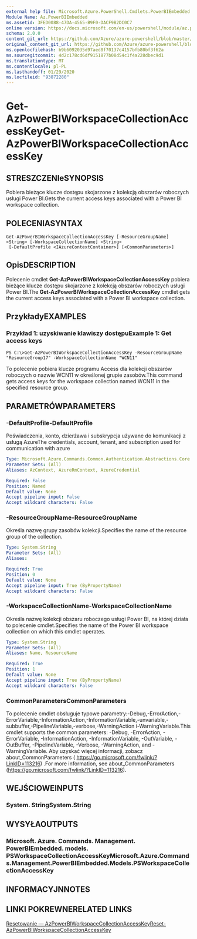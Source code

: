 ```yaml
---
external help file: Microsoft.Azure.PowerShell.Cmdlets.PowerBIEmbedded.dll-Help.xml
Module Name: Az.PowerBIEmbedded
ms.assetid: 3FED0088-47DA-4565-B9F0-DACF9B2DC0C7
online version: https://docs.microsoft.com/en-us/powershell/module/az.powerbiembedded/get-azpowerbiworkspacecollectionaccesskey
schema: 2.0.0
content_git_url: https://github.com/Azure/azure-powershell/blob/master/src/PowerBIEmbedded/PowerBIEmbedded/help/Get-AzPowerBIWorkspaceCollectionAccessKey.md
original_content_git_url: https://github.com/Azure/azure-powershell/blob/master/src/PowerBIEmbedded/PowerBIEmbedded/help/Get-AzPowerBIWorkspaceCollectionAccessKey.md
ms.openlocfilehash: b9b6092035d97aed8f70137c4157bfb80bf3f62a
ms.sourcegitcommit: 4d2c178cd6df9151877b08d54c1f4a228dbec9d1
ms.translationtype: MT
ms.contentlocale: pl-PL
ms.lasthandoff: 01/29/2020
ms.locfileid: "93872280"
---
```

# <span data-ttu-id="bcaee-101">Get-AzPowerBIWorkspaceCollectionAccessKey</span><span class="sxs-lookup"><span data-stu-id="bcaee-101">Get-AzPowerBIWorkspaceCollectionAccessKey</span></span>

## <span data-ttu-id="bcaee-102">STRESZCZENIe</span><span class="sxs-lookup"><span data-stu-id="bcaee-102">SYNOPSIS</span></span>
<span data-ttu-id="bcaee-103">Pobiera bieżące klucze dostępu skojarzone z kolekcją obszarów roboczych usługi Power BI.</span><span class="sxs-lookup"><span data-stu-id="bcaee-103">Gets the current access keys associated with a Power BI workspace collection.</span></span>

## <span data-ttu-id="bcaee-104">POLECENIA</span><span class="sxs-lookup"><span data-stu-id="bcaee-104">SYNTAX</span></span>

```
Get-AzPowerBIWorkspaceCollectionAccessKey [-ResourceGroupName] <String> [-WorkspaceCollectionName] <String>
 [-DefaultProfile <IAzureContextContainer>] [<CommonParameters>]
```

## <span data-ttu-id="bcaee-105">Opis</span><span class="sxs-lookup"><span data-stu-id="bcaee-105">DESCRIPTION</span></span>
<span data-ttu-id="bcaee-106">Polecenie cmdlet **Get-AzPowerBIWorkspaceCollectionAccessKey** pobiera bieżące klucze dostępu skojarzone z kolekcją obszarów roboczych usługi Power BI.</span><span class="sxs-lookup"><span data-stu-id="bcaee-106">The **Get-AzPowerBIWorkspaceCollectionAccessKey** cmdlet gets the current access keys associated with a Power BI workspace collection.</span></span>

## <span data-ttu-id="bcaee-107">Przykłady</span><span class="sxs-lookup"><span data-stu-id="bcaee-107">EXAMPLES</span></span>

### <span data-ttu-id="bcaee-108">Przykład 1: uzyskiwanie klawiszy dostępu</span><span class="sxs-lookup"><span data-stu-id="bcaee-108">Example 1: Get access keys</span></span>
```
PS C:\>Get-AzPowerBIWorkspaceCollectionAccessKey -ResourceGroupName "ResourceGroup17" -WorkspaceCollectionName "WCN11"
```

<span data-ttu-id="bcaee-109">To polecenie pobiera klucze programu Access dla kolekcji obszarów roboczych o nazwie WCN11 w określonej grupie zasobów.</span><span class="sxs-lookup"><span data-stu-id="bcaee-109">This command gets access keys for the workspace collection named WCN11 in the specified resource group.</span></span>

## <span data-ttu-id="bcaee-110">PARAMETRÓW</span><span class="sxs-lookup"><span data-stu-id="bcaee-110">PARAMETERS</span></span>

### <span data-ttu-id="bcaee-111">-DefaultProfile</span><span class="sxs-lookup"><span data-stu-id="bcaee-111">-DefaultProfile</span></span>
<span data-ttu-id="bcaee-112">Poświadczenia, konto, dzierżawa i subskrypcja używane do komunikacji z usługą Azure</span><span class="sxs-lookup"><span data-stu-id="bcaee-112">The credentials, account, tenant, and subscription used for communication with azure</span></span>

```yaml
Type: Microsoft.Azure.Commands.Common.Authentication.Abstractions.Core.IAzureContextContainer
Parameter Sets: (All)
Aliases: AzContext, AzureRmContext, AzureCredential

Required: False
Position: Named
Default value: None
Accept pipeline input: False
Accept wildcard characters: False
```

### <span data-ttu-id="bcaee-113">-ResourceGroupName</span><span class="sxs-lookup"><span data-stu-id="bcaee-113">-ResourceGroupName</span></span>
<span data-ttu-id="bcaee-114">Określa nazwę grupy zasobów kolekcji.</span><span class="sxs-lookup"><span data-stu-id="bcaee-114">Specifies the name of the resource group of the collection.</span></span>

```yaml
Type: System.String
Parameter Sets: (All)
Aliases:

Required: True
Position: 0
Default value: None
Accept pipeline input: True (ByPropertyName)
Accept wildcard characters: False
```

### <span data-ttu-id="bcaee-115">-WorkspaceCollectionName</span><span class="sxs-lookup"><span data-stu-id="bcaee-115">-WorkspaceCollectionName</span></span>
<span data-ttu-id="bcaee-116">Określa nazwę kolekcji obszaru roboczego usługi Power BI, na której działa to polecenie cmdlet.</span><span class="sxs-lookup"><span data-stu-id="bcaee-116">Specifies the name of the Power BI workspace collection on which this cmdlet operates.</span></span>

```yaml
Type: System.String
Parameter Sets: (All)
Aliases: Name, ResourceName

Required: True
Position: 1
Default value: None
Accept pipeline input: True (ByPropertyName)
Accept wildcard characters: False
```

### <span data-ttu-id="bcaee-117">CommonParameters</span><span class="sxs-lookup"><span data-stu-id="bcaee-117">CommonParameters</span></span>
<span data-ttu-id="bcaee-118">To polecenie cmdlet obsługuje typowe parametry:-Debug,-ErrorAction,-ErrorVariable,-InformationAction,-InformationVariable,-unvariable,-subbuffer,-PipelineVariable,-verbose,-WarningAction i-WarningVariable.</span><span class="sxs-lookup"><span data-stu-id="bcaee-118">This cmdlet supports the common parameters: -Debug, -ErrorAction, -ErrorVariable, -InformationAction, -InformationVariable, -OutVariable, -OutBuffer, -PipelineVariable, -Verbose, -WarningAction, and -WarningVariable.</span></span> <span data-ttu-id="bcaee-119">Aby uzyskać więcej informacji, zobacz about_CommonParameters ( https://go.microsoft.com/fwlink/?LinkID=113216) .</span><span class="sxs-lookup"><span data-stu-id="bcaee-119">For more information, see about_CommonParameters (https://go.microsoft.com/fwlink/?LinkID=113216).</span></span>

## <span data-ttu-id="bcaee-120">WEJŚCIOWE</span><span class="sxs-lookup"><span data-stu-id="bcaee-120">INPUTS</span></span>

### <span data-ttu-id="bcaee-121">System. String</span><span class="sxs-lookup"><span data-stu-id="bcaee-121">System.String</span></span>

## <span data-ttu-id="bcaee-122">WYSYŁA</span><span class="sxs-lookup"><span data-stu-id="bcaee-122">OUTPUTS</span></span>

### <span data-ttu-id="bcaee-123">Microsoft. Azure. Commands. Management. PowerBIEmbedded. models. PSWorkspaceCollectionAccessKey</span><span class="sxs-lookup"><span data-stu-id="bcaee-123">Microsoft.Azure.Commands.Management.PowerBIEmbedded.Models.PSWorkspaceCollectionAccessKey</span></span>

## <span data-ttu-id="bcaee-124">INFORMACYJN</span><span class="sxs-lookup"><span data-stu-id="bcaee-124">NOTES</span></span>

## <span data-ttu-id="bcaee-125">LINKI POKREWNE</span><span class="sxs-lookup"><span data-stu-id="bcaee-125">RELATED LINKS</span></span>

[<span data-ttu-id="bcaee-126">Resetowanie — AzPowerBIWorkspaceCollectionAccessKey</span><span class="sxs-lookup"><span data-stu-id="bcaee-126">Reset-AzPowerBIWorkspaceCollectionAccessKey</span></span>](./Reset-AzPowerBIWorkspaceCollectionAccessKey.md)


